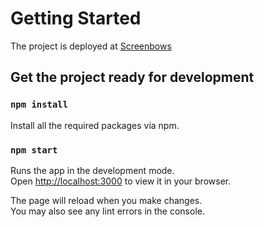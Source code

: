 # Getting Started

The project is deployed at [Screenbows](https://manancodes.github.io/Screenbows/)

## Get the project ready for development

### `npm install`

Install all the required packages via npm.

### `npm start`

Runs the app in the development mode.\
Open [http://localhost:3000](http://localhost:3000) to view it in your browser.

The page will reload when you make changes.\
You may also see any lint errors in the console.
